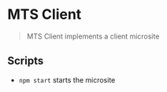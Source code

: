 # MTS Client

> MTS Client implements a client microsite

## Scripts

- `npm start` starts the microsite
